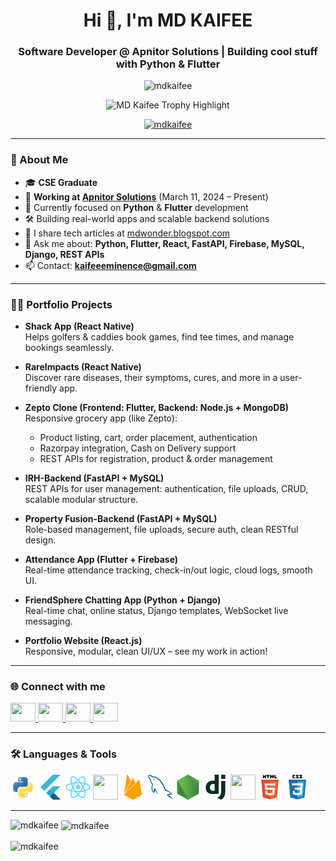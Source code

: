 <h1 align="center">Hi 👋, I'm MD KAIFEE</h1>
<h3 align="center">Software Developer @ Apnitor Solutions | Building cool stuff with Python & Flutter</h3>

<p align="center">
  <img src="https://komarev.com/ghpvc/?username=mdkaifee&label=Profile%20views&color=0e75b6&style=flat" alt="mdkaifee" />
</p>

<!-- Trophy section: DO NOT REMOVE -->
<p align="center">
  <img src="https://avatars.githubusercontent.com/u/85043377?v=4" alt="MD Kaifee Trophy Highlight" width="120" />
</p>
<!-- Replace the above src link with your own screenshot if you want it shown as an image on your profile -->

<!-- Or use the markdown image from the ryo-ma trophy generator -->
<p align="center">
  <a href="https://github.com/ryo-ma/github-profile-trophy">
    <img src="https://github-profile-trophy.vercel.app/?username=mdkaifee" alt="mdkaifee" />
  </a>
</p>
<!-- END TROPHY section -->

---

### 🚀 About Me

- 🎓 **CSE Graduate**  
- 💼 **Working at [Apnitor Solutions](https://apnitor.com)** (March 11, 2024 – Present)
- 🌱 Currently focused on **Python** & **Flutter** development
- 🛠️ Building real-world apps and scalable backend solutions
- 📝 I share tech articles at [mdwonder.blogspot.com](https://mdwonder.blogspot.com/)
- 💬 Ask me about: **Python, Flutter, React, FastAPI, Firebase, MySQL, Django, REST APIs**
- 📫 Contact: **kaifeeeminence@gmail.com**

---

### 🧑‍💻 Portfolio Projects

- **Shack App (React Native)**  
  Helps golfers & caddies book games, find tee times, and manage bookings seamlessly.

- **RareImpacts (React Native)**  
  Discover rare diseases, their symptoms, cures, and more in a user-friendly app.

- **Zepto Clone (Frontend: Flutter, Backend: Node.js + MongoDB)**  
  Responsive grocery app (like Zepto):  
  - Product listing, cart, order placement, authentication  
  - Razorpay integration, Cash on Delivery support  
  - REST APIs for registration, product & order management

- **IRH-Backend (FastAPI + MySQL)**  
  REST APIs for user management: authentication, file uploads, CRUD, scalable modular structure.

- **Property Fusion-Backend (FastAPI + MySQL)**  
  Role-based management, file uploads, secure auth, clean RESTful design.

- **Attendance App (Flutter + Firebase)**  
  Real-time attendance tracking, check-in/out logic, cloud logs, smooth UI.

- **FriendSphere Chatting App (Python + Django)**  
  Real-time chat, online status, Django templates, WebSocket live messaging.

- **Portfolio Website (React.js)**  
  Responsive, modular, clean UI/UX – see my work in action!

---

### 🌐 Connect with me

<p align="left">
  <a href="https://twitter.com/kaifeefaridi" target="blank">
    <img src="https://raw.githubusercontent.com/rahuldkjain/github-profile-readme-generator/master/src/images/icons/Social/twitter.svg" height="30" width="40" />
  </a>
  <a href="https://www.linkedin.com/in/md-kaifee-94a10b1a3/" target="blank">
    <img src="https://raw.githubusercontent.com/rahuldkjain/github-profile-readme-generator/master/src/images/icons/Social/linked-in-alt.svg" height="30" width="40" />
  </a>
  <a href="https://fb.com/md kaifee(kaifee)" target="blank">
    <img src="https://raw.githubusercontent.com/rahuldkjain/github-profile-readme-generator/master/src/images/icons/Social/facebook.svg" height="30" width="40" />
  </a>
  <a href="https://instagram.com/md_kaifee8740" target="blank">
    <img src="https://raw.githubusercontent.com/rahuldkjain/github-profile-readme-generator/master/src/images/icons/Social/instagram.svg" height="30" width="40" />
  </a>
</p>

---

### 🛠️ Languages & Tools

<p align="left">
  <a href="https://www.python.org/" target="_blank"><img src="https://raw.githubusercontent.com/devicons/devicon/master/icons/python/python-original.svg" width="40" height="40"/></a>
  <a href="https://flutter.dev/" target="_blank"><img src="https://raw.githubusercontent.com/devicons/devicon/master/icons/flutter/flutter-original.svg" width="40" height="40"/></a>
  <a href="https://react.dev/" target="_blank"><img src="https://raw.githubusercontent.com/devicons/devicon/master/icons/react/react-original.svg" width="40" height="40"/></a>
  <a href="https://fastapi.tiangolo.com/" target="_blank"><img src="https://cdn.worldvectorlogo.com/logos/fastapi.svg" width="40" height="40"/></a>
  <a href="https://firebase.google.com/" target="_blank"><img src="https://raw.githubusercontent.com/devicons/devicon/master/icons/firebase/firebase-plain.svg" width="40" height="40"/></a>
  <a href="https://www.mysql.com/" target="_blank"><img src="https://raw.githubusercontent.com/devicons/devicon/master/icons/mysql/mysql-original.svg" width="40" height="40"/></a>
  <a href="https://nodejs.org/" target="_blank"><img src="https://raw.githubusercontent.com/devicons/devicon/master/icons/nodejs/nodejs-original.svg" width="40" height="40"/></a>
  <a href="https://www.djangoproject.com/" target="_blank"><img src="https://raw.githubusercontent.com/devicons/devicon/master/icons/django/django-plain.svg" width="40" height="40"/></a>
  <a href="https://git-scm.com/" target="_blank"><img src="https://www.vectorlogo.zone/logos/git-scm/git-scm-icon.svg" width="40" height="40"/></a>
  <a href="https://www.w3.org/html/" target="_blank"><img src="https://raw.githubusercontent.com/devicons/devicon/master/icons/html5/html5-original-wordmark.svg" width="40" height="40"/></a>
  <a href="https://www.w3schools.com/css/" target="_blank"><img src="https://raw.githubusercontent.com/devicons/devicon/master/icons/css3/css3-original-wordmark.svg" width="40" height="40"/></a>
</p>

---

<p>
  <img align="left" src="https://github-readme-stats.vercel.app/api/top-langs?username=mdkaifee&show_icons=true&locale=en&layout=compact" alt="mdkaifee" />
</p>
<p>&nbsp;<img align="center" src="https://github-readme-stats.vercel.app/api?username=mdkaifee&show_icons=true&locale=en" alt="mdkaifee" /></p>
<p><img align="center" src="https://github-readme-streak-stats.herokuapp.com/?user=mdkaifee&" alt="mdkaifee" /></p>

<!---
Mdkaifee/Mdkaifee is a ✨ special ✨ repository because its `README.md` (this file) appears on your GitHub profile.
You can click the Preview link to take a look at your changes.
--->
